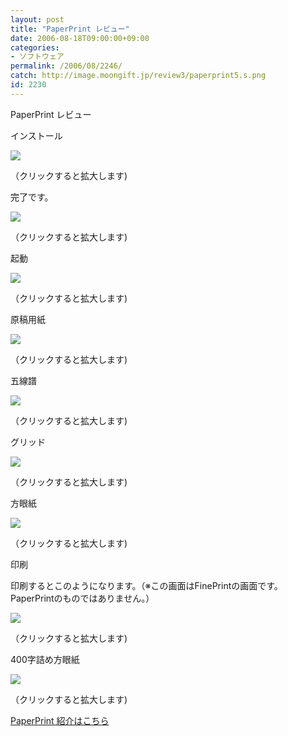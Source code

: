 ```yaml
---
layout: post
title: "PaperPrint レビュー"
date: 2006-08-18T09:00:00+09:00
categories:
- ソフトウェア
permalink: /2006/08/2246/
catch: http://image.moongift.jp/review3/paperprint5.s.png
id: 2230
---
```

PaperPrint レビュー  
<!--more-->

インストール

  

[![](http://image.moongift.jp/review3/paperprint1.s.png)](http://image.moongift.jp/review3/paperprint1.png)  
  
（クリックすると拡大します)

  

完了です。

  

[![](http://image.moongift.jp/review3/paperprint2.s.png)](http://image.moongift.jp/review3/paperprint2.png)  
  
（クリックすると拡大します)

  

起動

  

[![](http://image.moongift.jp/review3/paperprint3.s.png)](http://image.moongift.jp/review3/paperprint3.png)  
  
（クリックすると拡大します)

  

原稿用紙

  

[![](http://image.moongift.jp/review3/paperprint4.s.png)](http://image.moongift.jp/review3/paperprint4.png)  
  
（クリックすると拡大します)

  

五線譜

  

[![](http://image.moongift.jp/review3/paperprint5.s.png)](http://image.moongift.jp/review3/paperprint5.png)  
  
（クリックすると拡大します)

  

グリッド

  

[![](http://image.moongift.jp/review3/paperprint6.s.png)](http://image.moongift.jp/review3/paperprint6.png)  
  
（クリックすると拡大します)

  

方眼紙

  

[![](http://image.moongift.jp/review3/paperprint7.s.png)](http://image.moongift.jp/review3/paperprint7.png)  
  
（クリックすると拡大します)

  

印刷

  

印刷するとこのようになります。（※この画面はFinePrintの画面です。PaperPrintのものではありません。）

  

[![](http://image.moongift.jp/review3/paperprint8.s.png)](http://image.moongift.jp/review3/paperprint8.png)  
  
（クリックすると拡大します)

  

400字詰め方眼紙

  

[![](http://image.moongift.jp/review3/paperprint9.s.png)](http://image.moongift.jp/review3/paperprint9.png)  
  
（クリックすると拡大します)

  

[PaperPrint 紹介はこちら](http://fw.moongift.jp/intro/i-2245.html)

